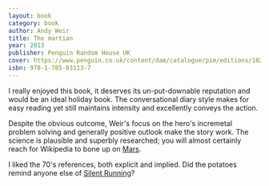 ```yaml
---
layout: book
category: book
author: Andy Weir
title: The martian
year: 2013
publisher: Penguin Random House UK
cover: https://www.penguin.co.uk/content/dam/catalogue/pim/editions/102/9781785031137/cover.jpg
isbn: 978-1-785-03113-7
---
```


I really enjoyed this book, it deserves its un-put-downable reputation and would be an ideal holiday book. The conversational diary style makes for easy reading yet still maintains intensity and excellently conveys the action.

Despite the obvious outcome, Weir's focus on the hero's incremetal problem solving and generally positive outlook make the story work. The science is plausible and superbly researched; you will almost certainly reach for Wikipedia to bone up on [Mars](https://en.wikipedia.org/wiki/Mars).

I liked the 70's references, both explicit and implied. Did the potatoes remind anyone else of [Silent Running](http://www.imdb.com/title/tt0067756/)?

